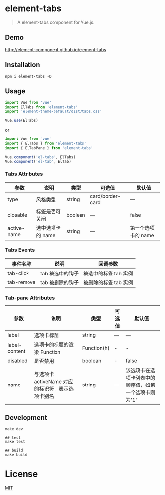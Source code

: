 # element-tabs
> A element-tabs component for Vue.js.

## Demo
http://element-component.github.io/element-tabs

## Installation
```shell
npm i element-tabs -D
```

## Usage
```javascript
import Vue from 'vue'
import ElTabs from 'element-tabs'
import 'element-theme-default/dist/tabs.css'

Vue.use(ElTabs)
```

or

```javascript
import Vue from 'vue'
import { ElTabs } from 'element-tabs'
import { ElTabPane } from 'element-tabs'

Vue.component('el-tabs', ElTabs)
Vue.component('el-tab', ElTab)
```

### Tabs Attributes
| 参数       | 说明     | 类型      | 可选值       | 默认值   |
|---------- |-------- |---------- |-------------  |-------- |
| type     | 风格类型   | string   | card/border-card  |     —    |
| closable  | 标签是否可关闭   | boolean   | — |  false  |
| active-name  | 选中选项卡的 name  | string   |  —  |  第一个选项卡的 name |

### Tabs Events
| 事件名称 | 说明 | 回调参数 |
|---------- |-------- |---------- |
| tab-click  | tab 被选中的钩子 | 被选中的标签 tab 实例 |
| tab-remove  | tab 被删除的钩子  | 被删除的标签 tab 实例 |

### Tab-pane Attributes
| 参数       | 说明     | 类型      | 可选值       | 默认值   |
|---------- |-------- |---------- |-------------  |-------- |
| label     | 选项卡标题   | string   | — |    —     |
| label-content | 选项卡的标题的渲染 Function | Function(h) | - | - |
| disabled | 是否禁用 | boolean | - | false |
| name      | 与选项卡 activeName 对应的标识符，表示选项卡别名 | string | — | 该选项卡在选项卡列表中的顺序值，如第一个选项卡则为'1' |

## Development
```shell
make dev

## test
make test

## build
make build
```

# License
[MIT](https://opensource.org/licenses/MIT)
